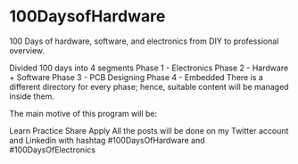 # 100DaysofHardware


100 Days of hardware, software, and electronics from DIY to professional overview.

Divided 100 days into 4 segments
 Phase 1 - Electronics
 Phase 2 - Hardware + Software
 Phase 3 - PCB Designing
 Phase 4 - Embedded
There is a different directory for every phase; hence, suitable content will be managed inside them.

The main motive of this program will be:

Learn
Practice
Share
Apply
All the posts will be done on my Twitter account and Linkedin with hashtag #100DaysOfHardware and #100DaysOfElectronics
